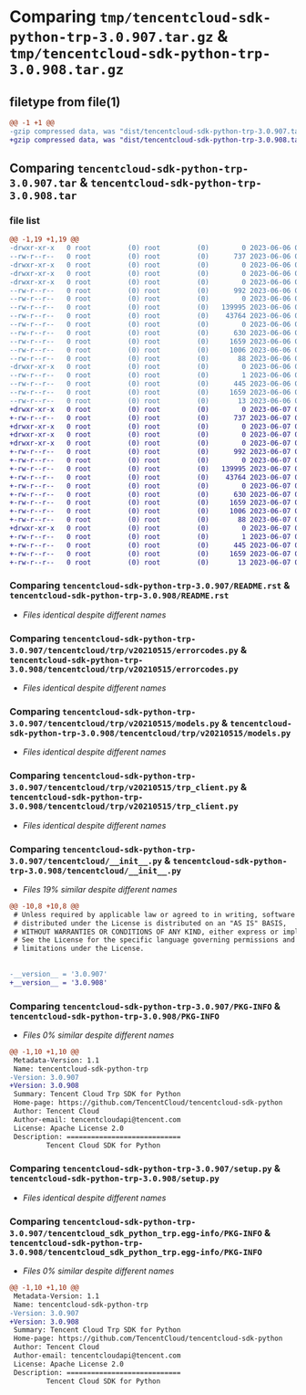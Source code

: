 # Comparing `tmp/tencentcloud-sdk-python-trp-3.0.907.tar.gz` & `tmp/tencentcloud-sdk-python-trp-3.0.908.tar.gz`

## filetype from file(1)

```diff
@@ -1 +1 @@
-gzip compressed data, was "dist/tencentcloud-sdk-python-trp-3.0.907.tar", last modified: Tue Jun  6 02:38:09 2023, max compression
+gzip compressed data, was "dist/tencentcloud-sdk-python-trp-3.0.908.tar", last modified: Wed Jun  7 00:35:23 2023, max compression
```

## Comparing `tencentcloud-sdk-python-trp-3.0.907.tar` & `tencentcloud-sdk-python-trp-3.0.908.tar`

### file list

```diff
@@ -1,19 +1,19 @@
-drwxr-xr-x   0 root         (0) root         (0)        0 2023-06-06 02:38:09.000000 tencentcloud-sdk-python-trp-3.0.907/
--rw-r--r--   0 root         (0) root         (0)      737 2023-06-06 02:38:09.000000 tencentcloud-sdk-python-trp-3.0.907/README.rst
-drwxr-xr-x   0 root         (0) root         (0)        0 2023-06-06 02:38:09.000000 tencentcloud-sdk-python-trp-3.0.907/tencentcloud/
-drwxr-xr-x   0 root         (0) root         (0)        0 2023-06-06 02:38:09.000000 tencentcloud-sdk-python-trp-3.0.907/tencentcloud/trp/
-drwxr-xr-x   0 root         (0) root         (0)        0 2023-06-06 02:38:09.000000 tencentcloud-sdk-python-trp-3.0.907/tencentcloud/trp/v20210515/
--rw-r--r--   0 root         (0) root         (0)      992 2023-06-06 02:38:09.000000 tencentcloud-sdk-python-trp-3.0.907/tencentcloud/trp/v20210515/errorcodes.py
--rw-r--r--   0 root         (0) root         (0)        0 2023-06-06 02:38:09.000000 tencentcloud-sdk-python-trp-3.0.907/tencentcloud/trp/v20210515/__init__.py
--rw-r--r--   0 root         (0) root         (0)   139995 2023-06-06 02:38:09.000000 tencentcloud-sdk-python-trp-3.0.907/tencentcloud/trp/v20210515/models.py
--rw-r--r--   0 root         (0) root         (0)    43764 2023-06-06 02:38:09.000000 tencentcloud-sdk-python-trp-3.0.907/tencentcloud/trp/v20210515/trp_client.py
--rw-r--r--   0 root         (0) root         (0)        0 2023-06-06 02:38:09.000000 tencentcloud-sdk-python-trp-3.0.907/tencentcloud/trp/__init__.py
--rw-r--r--   0 root         (0) root         (0)      630 2023-06-06 02:38:09.000000 tencentcloud-sdk-python-trp-3.0.907/tencentcloud/__init__.py
--rw-r--r--   0 root         (0) root         (0)     1659 2023-06-06 02:38:09.000000 tencentcloud-sdk-python-trp-3.0.907/PKG-INFO
--rw-r--r--   0 root         (0) root         (0)     1006 2023-06-06 02:38:09.000000 tencentcloud-sdk-python-trp-3.0.907/setup.py
--rw-r--r--   0 root         (0) root         (0)       88 2023-06-06 02:38:09.000000 tencentcloud-sdk-python-trp-3.0.907/setup.cfg
-drwxr-xr-x   0 root         (0) root         (0)        0 2023-06-06 02:38:09.000000 tencentcloud-sdk-python-trp-3.0.907/tencentcloud_sdk_python_trp.egg-info/
--rw-r--r--   0 root         (0) root         (0)        1 2023-06-06 02:38:09.000000 tencentcloud-sdk-python-trp-3.0.907/tencentcloud_sdk_python_trp.egg-info/dependency_links.txt
--rw-r--r--   0 root         (0) root         (0)      445 2023-06-06 02:38:09.000000 tencentcloud-sdk-python-trp-3.0.907/tencentcloud_sdk_python_trp.egg-info/SOURCES.txt
--rw-r--r--   0 root         (0) root         (0)     1659 2023-06-06 02:38:09.000000 tencentcloud-sdk-python-trp-3.0.907/tencentcloud_sdk_python_trp.egg-info/PKG-INFO
--rw-r--r--   0 root         (0) root         (0)       13 2023-06-06 02:38:09.000000 tencentcloud-sdk-python-trp-3.0.907/tencentcloud_sdk_python_trp.egg-info/top_level.txt
+drwxr-xr-x   0 root         (0) root         (0)        0 2023-06-07 00:35:23.000000 tencentcloud-sdk-python-trp-3.0.908/
+-rw-r--r--   0 root         (0) root         (0)      737 2023-06-07 00:35:23.000000 tencentcloud-sdk-python-trp-3.0.908/README.rst
+drwxr-xr-x   0 root         (0) root         (0)        0 2023-06-07 00:35:23.000000 tencentcloud-sdk-python-trp-3.0.908/tencentcloud/
+drwxr-xr-x   0 root         (0) root         (0)        0 2023-06-07 00:35:23.000000 tencentcloud-sdk-python-trp-3.0.908/tencentcloud/trp/
+drwxr-xr-x   0 root         (0) root         (0)        0 2023-06-07 00:35:23.000000 tencentcloud-sdk-python-trp-3.0.908/tencentcloud/trp/v20210515/
+-rw-r--r--   0 root         (0) root         (0)      992 2023-06-07 00:35:23.000000 tencentcloud-sdk-python-trp-3.0.908/tencentcloud/trp/v20210515/errorcodes.py
+-rw-r--r--   0 root         (0) root         (0)        0 2023-06-07 00:35:23.000000 tencentcloud-sdk-python-trp-3.0.908/tencentcloud/trp/v20210515/__init__.py
+-rw-r--r--   0 root         (0) root         (0)   139995 2023-06-07 00:35:23.000000 tencentcloud-sdk-python-trp-3.0.908/tencentcloud/trp/v20210515/models.py
+-rw-r--r--   0 root         (0) root         (0)    43764 2023-06-07 00:35:23.000000 tencentcloud-sdk-python-trp-3.0.908/tencentcloud/trp/v20210515/trp_client.py
+-rw-r--r--   0 root         (0) root         (0)        0 2023-06-07 00:35:23.000000 tencentcloud-sdk-python-trp-3.0.908/tencentcloud/trp/__init__.py
+-rw-r--r--   0 root         (0) root         (0)      630 2023-06-07 00:35:23.000000 tencentcloud-sdk-python-trp-3.0.908/tencentcloud/__init__.py
+-rw-r--r--   0 root         (0) root         (0)     1659 2023-06-07 00:35:23.000000 tencentcloud-sdk-python-trp-3.0.908/PKG-INFO
+-rw-r--r--   0 root         (0) root         (0)     1006 2023-06-07 00:35:23.000000 tencentcloud-sdk-python-trp-3.0.908/setup.py
+-rw-r--r--   0 root         (0) root         (0)       88 2023-06-07 00:35:23.000000 tencentcloud-sdk-python-trp-3.0.908/setup.cfg
+drwxr-xr-x   0 root         (0) root         (0)        0 2023-06-07 00:35:23.000000 tencentcloud-sdk-python-trp-3.0.908/tencentcloud_sdk_python_trp.egg-info/
+-rw-r--r--   0 root         (0) root         (0)        1 2023-06-07 00:35:23.000000 tencentcloud-sdk-python-trp-3.0.908/tencentcloud_sdk_python_trp.egg-info/dependency_links.txt
+-rw-r--r--   0 root         (0) root         (0)      445 2023-06-07 00:35:23.000000 tencentcloud-sdk-python-trp-3.0.908/tencentcloud_sdk_python_trp.egg-info/SOURCES.txt
+-rw-r--r--   0 root         (0) root         (0)     1659 2023-06-07 00:35:23.000000 tencentcloud-sdk-python-trp-3.0.908/tencentcloud_sdk_python_trp.egg-info/PKG-INFO
+-rw-r--r--   0 root         (0) root         (0)       13 2023-06-07 00:35:23.000000 tencentcloud-sdk-python-trp-3.0.908/tencentcloud_sdk_python_trp.egg-info/top_level.txt
```

### Comparing `tencentcloud-sdk-python-trp-3.0.907/README.rst` & `tencentcloud-sdk-python-trp-3.0.908/README.rst`

 * *Files identical despite different names*

### Comparing `tencentcloud-sdk-python-trp-3.0.907/tencentcloud/trp/v20210515/errorcodes.py` & `tencentcloud-sdk-python-trp-3.0.908/tencentcloud/trp/v20210515/errorcodes.py`

 * *Files identical despite different names*

### Comparing `tencentcloud-sdk-python-trp-3.0.907/tencentcloud/trp/v20210515/models.py` & `tencentcloud-sdk-python-trp-3.0.908/tencentcloud/trp/v20210515/models.py`

 * *Files identical despite different names*

### Comparing `tencentcloud-sdk-python-trp-3.0.907/tencentcloud/trp/v20210515/trp_client.py` & `tencentcloud-sdk-python-trp-3.0.908/tencentcloud/trp/v20210515/trp_client.py`

 * *Files identical despite different names*

### Comparing `tencentcloud-sdk-python-trp-3.0.907/tencentcloud/__init__.py` & `tencentcloud-sdk-python-trp-3.0.908/tencentcloud/__init__.py`

 * *Files 19% similar despite different names*

```diff
@@ -10,8 +10,8 @@
 # Unless required by applicable law or agreed to in writing, software
 # distributed under the License is distributed on an "AS IS" BASIS,
 # WITHOUT WARRANTIES OR CONDITIONS OF ANY KIND, either express or implied.
 # See the License for the specific language governing permissions and
 # limitations under the License.
 
 
-__version__ = '3.0.907'
+__version__ = '3.0.908'
```

### Comparing `tencentcloud-sdk-python-trp-3.0.907/PKG-INFO` & `tencentcloud-sdk-python-trp-3.0.908/PKG-INFO`

 * *Files 0% similar despite different names*

```diff
@@ -1,10 +1,10 @@
 Metadata-Version: 1.1
 Name: tencentcloud-sdk-python-trp
-Version: 3.0.907
+Version: 3.0.908
 Summary: Tencent Cloud Trp SDK for Python
 Home-page: https://github.com/TencentCloud/tencentcloud-sdk-python
 Author: Tencent Cloud
 Author-email: tencentcloudapi@tencent.com
 License: Apache License 2.0
 Description: ============================
         Tencent Cloud SDK for Python
```

### Comparing `tencentcloud-sdk-python-trp-3.0.907/setup.py` & `tencentcloud-sdk-python-trp-3.0.908/setup.py`

 * *Files identical despite different names*

### Comparing `tencentcloud-sdk-python-trp-3.0.907/tencentcloud_sdk_python_trp.egg-info/PKG-INFO` & `tencentcloud-sdk-python-trp-3.0.908/tencentcloud_sdk_python_trp.egg-info/PKG-INFO`

 * *Files 0% similar despite different names*

```diff
@@ -1,10 +1,10 @@
 Metadata-Version: 1.1
 Name: tencentcloud-sdk-python-trp
-Version: 3.0.907
+Version: 3.0.908
 Summary: Tencent Cloud Trp SDK for Python
 Home-page: https://github.com/TencentCloud/tencentcloud-sdk-python
 Author: Tencent Cloud
 Author-email: tencentcloudapi@tencent.com
 License: Apache License 2.0
 Description: ============================
         Tencent Cloud SDK for Python
```

